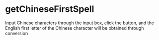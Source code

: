 # getChineseFirstSpell
Input Chinese characters through the input box, click the button, and the English first letter of the Chinese character will be obtained through conversion
